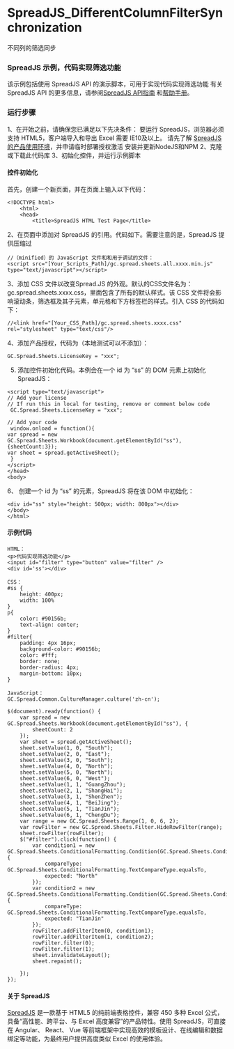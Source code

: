 # SpreadJS_DifferentColumnFilterSynchronization
不同列的筛选同步


### SpreadJS 示例，代码实现筛选功能
该示例包括使用 SpreadJS API 的演示脚本，可用于实现代码实现筛选功能
有关 SpreadJS API 的更多信息，请参阅[SpreadJS API指南]( https://demo.grapecity.com.cn/spreadjs/help/api/) 和[帮助手册]( https://help.grapecity.com.cn/pages/viewpage.action?pageId=5963808)。



### 运行步骤
1、在开始之前，请确保您已满足以下先决条件：
要运行 SpreadJS，浏览器必须支持 HTML5，客户端导入和导出 Excel 需要 IE10及以上。
请先了解 [SpreadJS 的产品使用环境]( https://www.grapecity.com.cn/developer/spreadjs/selection-guide/product-use-environment)，并申请临时部署授权激活
安装并更新NodeJS和NPM
2、克隆或下载此代码库
3、初始化控件，并运行示例脚本
#### 控件初始化
首先，创建一个新页面，并在页面上输入以下代码：
```
<!DOCTYPE html>
    <html>
    <head>
        <title>SpreadJS HTML Test Page</title>
```
2、在页面中添加对 SpreadJS 的引用。代码如下。需要注意的是，SpreadJS 提供压缩过
```
//（minified）的 JavaScript 文件和和用于调试的文件：
<script src="[Your_Scripts_Path]/gc.spread.sheets.all.xxxx.min.js" type="text/javascript"></script>
```
3、添加 CSS 文件以改变Spread.JS 的外观。默认的CSS文件名为： 
gc.spread.sheets.xxxx.css，里面包含了所有的默认样式。该 CSS 文件将会影响滚动条，筛选框及其子元素，单元格和下方标签栏的样式。引入 CSS 的代码如下：
```
//<link href="[Your_CSS_Path]/gc.spread.sheets.xxxx.css" rel="stylesheet" type="text/css"/>
```
4、添加产品授权，代码为（本地测试可以不添加）：
```
GC.Spread.Sheets.LicenseKey = "xxx";
```
5. 添加控件初始化代码。本例会在一个 id 为 “ss” 的 DOM 元素上初始化 SpreadJS：
```
<script type="text/javascript">
// Add your license
// If run this in local for testing, remove or comment below code
 GC.Spread.Sheets.LicenseKey = "xxx";

// Add your code
 window.onload = function(){
var spread = new GC.Spread.Sheets.Workbook(document.getElementById("ss"),{sheetCount:3});
var sheet = spread.getActiveSheet();
 }
</script>
</head>
<body>
```
6、 创建一个 id 为 “ss” 的元素，SpreadJS 将在该 DOM 中初始化：
```
<div id="ss" style="height: 500px; width: 800px"></div>
</body>
</html>
```
#### 示例代码
```
HTML：
<p>代码实现筛选功能</p>
<input id="filter" type="button" value="filter" />
<div id='ss'></div>

CSS：
#ss {
    height: 400px;
    width: 100%
}
p{
    color: #90156b;
    text-align: center;
}
#filter{
    padding: 4px 16px;
    background-color: #90156b;
    color: #fff;
    border: none;
    border-radius: 4px;
    margin-bottom: 10px;
}

JavaScript：
GC.Spread.Common.CultureManager.culture('zh-cn');

$(document).ready(function() {
    var spread = new GC.Spread.Sheets.Workbook(document.getElementById("ss"), {
        sheetCount: 2
    });
    var sheet = spread.getActiveSheet();
    sheet.setValue(1, 0, "South");
    sheet.setValue(2, 0, "East");
    sheet.setValue(3, 0, "South");
    sheet.setValue(4, 0, "North");
    sheet.setValue(5, 0, "North");
    sheet.setValue(6, 0, "West");
    sheet.setValue(1, 1, "GuangZhou");
    sheet.setValue(2, 1, "ShangHai");
    sheet.setValue(3, 1, "ShenZhen");
    sheet.setValue(4, 1, "BeiJing");
    sheet.setValue(5, 1, "TianJin");
    sheet.setValue(6, 1, "ChengDu");
    var range = new GC.Spread.Sheets.Range(1, 0, 6, 2);
    var rowFilter = new GC.Spread.Sheets.Filter.HideRowFilter(range);
    sheet.rowFilter(rowFilter);
    $("#filter").click(function() {
        var condition1 = new GC.Spread.Sheets.ConditionalFormatting.Condition(GC.Spread.Sheets.ConditionalFormatting.ConditionType.textCondition, {
            compareType: GC.Spread.Sheets.ConditionalFormatting.TextCompareType.equalsTo,
            expected: "North"
        });
        var condition2 = new GC.Spread.Sheets.ConditionalFormatting.Condition(GC.Spread.Sheets.ConditionalFormatting.ConditionType.textCondition, {
            compareType: GC.Spread.Sheets.ConditionalFormatting.TextCompareType.equalsTo,
            expected: "TianJin"
        });
        rowFilter.addFilterItem(0, condition1);
        rowFilter.addFilterItem(1, condition2);
        rowFilter.filter(0);
        rowFilter.filter(1);
        sheet.invalidateLayout();
        sheet.repaint();

    });
});
```


#### 关于 SpreadJS
[SpreadJS]( https://www.grapecity.com.cn/developer/spreadjs) 是一款基于 HTML5 的纯前端表格控件，兼容 450 多种 Excel 公式，具备“高性能、跨平台、与 Excel 高度兼容”的产品特性。使用 SpreadJS，可直接在 Angular、 React、 Vue 等前端框架中实现高效的模板设计、在线编辑和数据绑定等功能，为最终用户提供高度类似 Excel 的使用体验。











